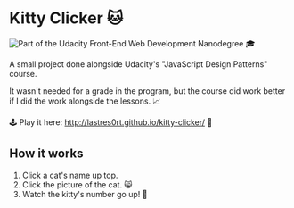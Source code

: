 # Kitty Clicker 🐱
![Part of the Udacity Front-End Web Development Nanodegree](https://img.shields.io/badge/Udacity-Front--End%20Web%20Developer%20Nanodegree-02b3e4.svg) 🎓

A small project done alongside Udacity's "JavaScript Design Patterns" course. 

It wasn't needed for a grade in the program, but the course did work better if I did the work alongside the lessons. 📈

🕹 Play it here: http://lastres0rt.github.io/kitty-clicker/ 👾

## How it works

1. Click a cat's name up top. 
2. Click the picture of the cat. 😸
3. Watch the kitty's number go up! 💯

